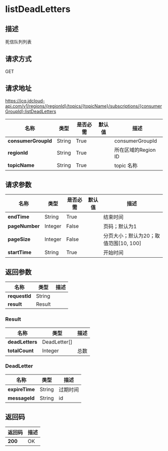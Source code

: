 # listDeadLetters


## 描述
死信队列列表

## 请求方式
GET

## 请求地址
https://jcq.jdcloud-api.com/v1/regions/{regionId}/topics/{topicName}/subscriptions/{consumerGroupId}:listDeadLetters

|名称|类型|是否必需|默认值|描述|
|---|---|---|---|---|
|**consumerGroupId**|String|True| |consumerGroupId|
|**regionId**|String|True| |所在区域的Region ID|
|**topicName**|String|True| |topic 名称|

## 请求参数
|名称|类型|是否必需|默认值|描述|
|---|---|---|---|---|
|**endTime**|String|True| |结束时间|
|**pageNumber**|Integer|False| |页码；默认为1|
|**pageSize**|Integer|False| |分页大小；默认为20；取值范围[10, 100]|
|**startTime**|String|True| |开始时间|


## 返回参数
|名称|类型|描述|
|---|---|---|
|**requestId**|String| |
|**result**|Result| |

### Result
|名称|类型|描述|
|---|---|---|
|**deadLetters**|DeadLetter[]| |
|**totalCount**|Integer|总数|
### DeadLetter
|名称|类型|描述|
|---|---|---|
|**expireTime**|String|过期时间|
|**messageId**|String|id|

## 返回码
|返回码|描述|
|---|---|
|**200**|OK|
